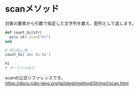 # scanメソッド
対象の要素から引数で指定した文字列を数え、配列として返します。

```ruby
def count_hi(str)
  puts str.scan("hi")
end

# 呼び出し例
count_hi('abc hi ho')
```

```ruby
hi
# ターミナル出力
```

scanの公式リファレンスです。<br>
https://docs.ruby-lang.org/ja/latest/method/String/i/scan.html
